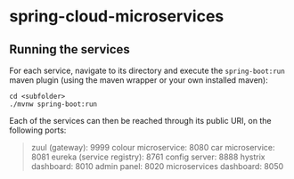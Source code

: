 # spring-cloud-microservices

## Running the services

For each service, navigate to its directory and execute the `spring-boot:run` maven plugin (using the maven wrapper or your own installed maven):
```shell
cd <subfolder>
./mvnw spring-boot:run
```

Each of the services can then be reached through its public URI, on the following ports:
> zuul (gateway): 9999
> colour microservice: 8080
> car microservice: 8081
> eureka (service registry): 8761
> config server: 8888
> hystrix dashboard: 8010
> admin panel: 8020
> microservices dashboard: 8050
